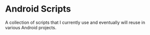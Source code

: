 # Android Scripts

A collection of scripts that I currently use and eventually will reuse in various Android projects.